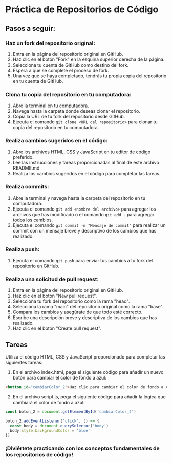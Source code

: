 # Práctica de Repositorios de Código

## Pasos a seguir:

### Haz un fork del repositorio original:

1. Entra en la página del repositorio original en GitHub.
2. Haz clic en el botón "Fork" en la esquina superior derecha de la página.
3. Selecciona tu cuenta de GitHub como destino del fork.
4. Espera a que se complete el proceso de fork.
5. Una vez que se haya completado, tendrás tu propia copia del repositorio en tu cuenta de GitHub.

### Clona tu copia del repositorio en tu computadora:

1. Abre la terminal en tu computadora.
2. Navega hasta la carpeta donde deseas clonar el repositorio.
3. Copia la URL de tu fork del repositorio desde GitHub.
4. Ejecuta el comando `git clone <URL del repositorio>` para clonar tu copia del repositorio en tu computadora.

### Realiza cambios sugeridos en el código:

1. Abre los archivos HTML, CSS y JavaScript en tu editor de código preferido.
2. Lee las instrucciones y tareas proporcionadas al final de este archivo README.md
3. Realiza los cambios sugeridos en el código para completar las tareas.

### Realiza commits:

1. Abre la terminal y navega hasta la carpeta del repositorio en tu computadora.
2. Ejecuta el comando `git add <nombre del archivo>` para agregar los archivos que has modificado o el comando `git add .` para agregar todos los cambios.
3. Ejecuta el comando `git commit -m "Mensaje de commit"` para realizar un commit con un mensaje breve y descriptivo de los cambios que has realizado.

### Realiza push:

1. Ejecuta el comando `git push` para enviar tus cambios a tu fork del repositorio en GitHub.

### Realiza una solicitud de pull request:

1. Entra en la página del repositorio original en GitHub.
2. Haz clic en el botón "New pull request".
3. Selecciona tu fork del repositorio como la rama "head".
4. Selecciona la rama "main" del repositorio original como la rama "base".
5. Compara los cambios y asegúrate de que todo esté correcto.
6. Escribe una descripción breve y descriptiva de los cambios que has realizado.
7. Haz clic en el botón "Create pull request".

## Tareas

Utiliza el código HTML, CSS y JavaScript proporcionado para completar las siguientes tareas:

1. En el archivo index.html, pega el siguiente código para añadir un nuevo botón para cambiar el color de fondo a azul:

```html
<button id="cambiarColor_2">Haz clic para cambiar el color de fondo a Azul</button>
```

2. En el archivo script.js, pega el siguiente código para añadir la lógica que cambiará el color de fondo a azul:

```js
const boton_2 = document.getElementById('cambiarColor_2')

boton_2.addEventListener('click', () => {
  const body = document.querySelector('body')
  body.style.backgroundColor = 'blue'
})
```

### ¡Diviértete practicando con los conceptos fundamentales de los repositorios de código!
